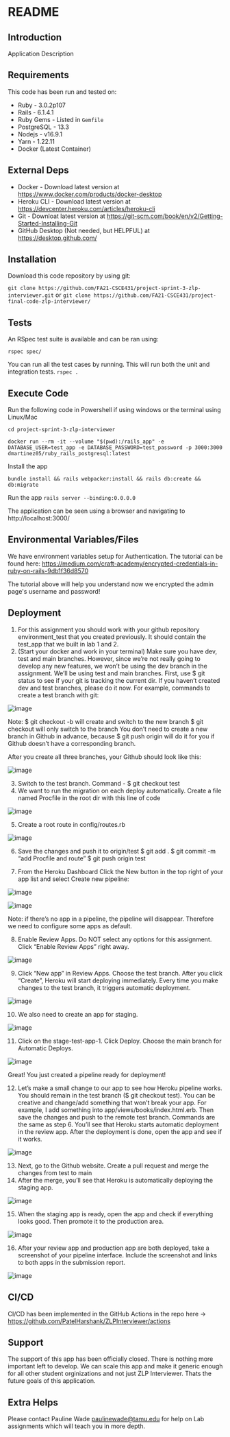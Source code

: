 # README

## Introduction

Application Description

## Requirements

This code has been run and tested on:

- Ruby - 3.0.2p107
- Rails - 6.1.4.1
- Ruby Gems - Listed in `Gemfile`
- PostgreSQL - 13.3
- Nodejs - v16.9.1
- Yarn - 1.22.11
- Docker (Latest Container)


## External Deps

- Docker - Download latest version at https://www.docker.com/products/docker-desktop
- Heroku CLI - Download latest version at https://devcenter.heroku.com/articles/heroku-cli
- Git - Downloat latest version at https://git-scm.com/book/en/v2/Getting-Started-Installing-Git
- GitHub Desktop (Not needed, but HELPFUL) at https://desktop.github.com/

## Installation

Download this code repository by using git:

`git clone https://github.com/FA21-CSCE431/project-sprint-3-zlp-interviewer.git`
 or 
 `git clone https://github.com/FA21-CSCE431/project-final-code-zlp-interviewer/`

## Tests

An RSpec test suite is available and can be ran using:

`rspec spec/`

You can run all the test cases by running. This will run both the unit and integration tests.
`rspec .`

## Execute Code

Run the following code in Powershell if using windows or the terminal using Linux/Mac

`cd project-sprint-3-zlp-interviewer`

`docker run --rm -it --volume "$(pwd):/rails_app" -e DATABASE_USER=test_app -e DATABASE_PASSWORD=test_password -p 3000:3000 dmartinez05/ruby_rails_postgresql:latest`


Install the app

`bundle install && rails webpacker:install && rails db:create && db:migrate`


Run the app
`rails server --binding:0.0.0.0`


The application can be seen using a browser and navigating to http://localhost:3000/


## Environmental Variables/Files

We have environment variables setup for Authentication. The tutorial can be found here: https://medium.com/craft-academy/encrypted-credentials-in-ruby-on-rails-9db1f36d8570

The tutorial above will help you understand now we encrypted the admin page's username and password!


## Deployment

1. For this assignment you should work with your github repository environment_test that you created previously. It should contain the test_app that we built in lab 1 and 2.
2. (Start your docker and work in your terminal) Make sure you have dev, test and main branches. However, since we’re not really going to develop any new features, we won’t be using the dev branch in the assignment. We’ll be using test and main branches.
   First, use $ git status to see if your git is tracking the current dir.
   If you haven’t created dev and test branches, please do it now. For example, commands to create a test branch with git:

![image](https://user-images.githubusercontent.com/71986659/135948039-22d70b59-03fa-4c4a-8662-b7c939c08520.png)

Note:
$ git checkout -b <branch> will create and switch to the new branch
$ git checkout <branch> will only switch to the branch
You don’t need to create a new branch in Github in advance, because $ git push origin <branch> will do it for you if Github doesn’t have a corresponding branch.

After you create all three branches, your Github should look like this:

![image](https://user-images.githubusercontent.com/71986659/135948077-9673b8ee-26ce-401b-88e7-41b7effbabed.png)

3. Switch to the test branch. Command - $ git checkout test
4. We want to run the migration on each deploy automatically.
   Create a file named Procfile in the root dir with this line of code

![image](https://user-images.githubusercontent.com/71986659/135948122-5a288ca7-b2d9-4bf3-994f-764ef745efa3.png)

5. Create a root route in config/routes.rb

![image](https://user-images.githubusercontent.com/71986659/135948148-f2db8c45-f85c-4aab-978f-4541420953bf.png)

6. Save the changes and push it to origin/test
   $ git add .
   $ git commit -m “add Procfile and route”
   $ git push origin test

7. From the Heroku Dashboard
   Click the New button in the top right of your app list and select Create new pipeline:

![image](https://user-images.githubusercontent.com/71986659/135948863-45ea06e3-0cd2-41db-9d39-d0462e25d2dd.png)

![image](https://user-images.githubusercontent.com/71986659/135948970-bc33efa7-9f34-424a-b06b-95d8cd003632.png)

Note: if there’s no app in a pipeline, the pipeline will disappear. Therefore we need to configure some apps as default.

8. Enable Review Apps. Do NOT select any options for this assignment. Click “Enable Review Apps” right away.

![image](https://user-images.githubusercontent.com/71986659/135948431-c45d21f6-5739-49d0-b7d2-34fb4f2e2b26.png)

9. Click “New app” in Review Apps. Choose the test branch. After you click “Create”, Heroku will start deploying immediately. Every time you make changes to the test branch, it triggers automatic deployment.

![image](https://user-images.githubusercontent.com/71986659/135948488-4def3e28-2aee-4743-91a1-7df18f1f5303.png)

10. We also need to create an app for staging.

![image](https://user-images.githubusercontent.com/71986659/135948509-85fbad41-a97d-4333-ac92-b2f2e7dbf431.png)

11. Click on the stage-test-app-1. Click Deploy. Choose the main branch for Automatic Deploys.

![image](https://user-images.githubusercontent.com/71986659/135948553-cca214a5-e921-4785-9b2b-2683b6f17ae2.png)

Great! You just created a pipeline ready for deployment!

12. Let’s make a small change to our app to see how Heroku pipeline works.
    You should remain in the test branch ($ git checkout test). You can be creative and change/add something that won’t break your app. For example, I add something into app/views/books/index.html.erb.
    Then save the changes and push to the remote test branch. Commands are the same as step 6.
    You’ll see that Heroku starts automatic deployment in the review app. After the deployment is done, open the app and see if it works.

![image](https://user-images.githubusercontent.com/71986659/135948581-8ed1c1be-7964-41a9-9486-0bc54cc0e735.png)

13. Next, go to the Github website. Create a pull request and merge the changes from test to main
14. After the merge, you’ll see that Heroku is automatically deploying the staging app.

![image](https://user-images.githubusercontent.com/71986659/135948604-08bf5a98-5241-4d20-9c8d-470c5d5acddb.png)

15. When the staging app is ready, open the app and check if everything looks good. Then promote it to the production area.

![image](https://user-images.githubusercontent.com/71986659/135948649-39d786e5-ed24-47e3-9dd3-38d5fd6a49a2.png)

16. After your review app and production app are both deployed, take a screenshot of your pipeline interface. Include the screenshot and links to both apps in the submission report.

![image](https://user-images.githubusercontent.com/71986659/135948673-4f3fd547-1c55-4665-949b-1647f89399e7.png)

## CI/CD

CI/CD has been implemented in the GitHub Actions in the repo here -> https://github.com/PatelHarshank/ZLPInterviewer/actions

## Support

The support of this app has been officially closed. There is nothing more important left to develop. We can scale this app and make it generic enough for all other student orginizations and not just ZLP Interviewer. Thats the future goals of this application.

## Extra Helps

Please contact Pauline Wade paulinewade@tamu.edu for help on Lab assignments which will teach you in more depth.